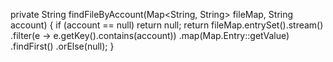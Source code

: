 private String findFileByAccount(Map<String, String> fileMap, String account) {
        if (account == null) return null;
        return fileMap.entrySet().stream()
                .filter(e -> e.getKey().contains(account))
                .map(Map.Entry::getValue)
                .findFirst()
                .orElse(null);
    }
